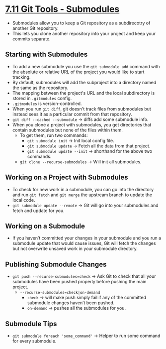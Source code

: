 # [7.11 Git Tools - Submodules](https://git-scm.com/book/en/v2/Git-Tools-Submodules)

- Submodules allow you to keep a Git repository as a subdirecotry of another
  Git repository.
- This lets you clone another repository into your project and keep your commits
  separate.

## Starting with Submodules
- To add a new submodule you use the `git submodule add` command with the
  absolute or relative URL of the project you would like to start tracking.
- By default, submodules will add the subproject into a directory named the same
  as the repository.
- The mapping between the project's URL and the local subdirectory is stored in
  `.gitmodules` config.
- `.gitmodules` is version-controlled.
- When you run `git diff`, git doesn't track files from submodules but instead
  sees it as a particular commit from that repository.
- `git diff --cached --submodule` -> diffs add some submodule info.
- When you clone a project with submodules, you get directories that contain
  submodules but none of the files within them.
  - To get them, run two commands:
    - `git submodule init` -> Init local config file.
    - `git submodule update` -> Fetch all the data from that project.
    - `git submodule update --init` -> shorthand for the above two commands.
  - `git clone --recurse-submodules` -> Will init all submodules.

## Working on a Project with Submodules
- To check for new work in a submodule, you can go into the directory and run
  `git fetch` and `git merge` the upstream branch to update the local code.
- `git submodule update --remote` -> Git will go into your submodules and fetch
  and update for you.

## Working on a Submodule
- If you haven’t committed your changes in your submodule and you run a
  submodule update that would cause issues, Git will fetch the changes but not
  overwrite unsaved work in your submodule directory.

## Publishing Submodule Changes
- `git push --recurse-submodules=check` -> Ask Git to check that all your
  submodules have been pushed properly before pushing the main project.
  - `--recurse-submodules=check|on-demand`
    - `check` -> will make push simply fail if any of the committed submodule
      changes haven’t been pushed.
    - `on-demand` -> pushes all the submodules for you.

## Submodule Tips
- `git submodule foreach 'some_command'` -> Helper to run some command for every
  submodule.
